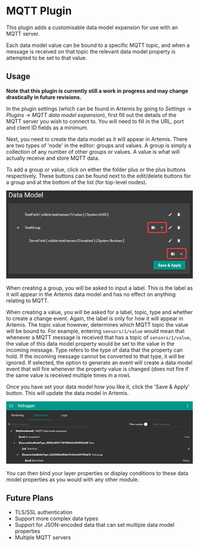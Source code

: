 # MQTT Plugin

This plugin adds a customisable data model expansion for use with an MQTT server.

Each data model value can be bound to a specific MQTT topic, and when a message is received on that topic the relevant data model property is attempted to be set to that value.

## Usage

**Note that this plugin is currently still a work in progress and may change drastically in future revisions.**

In the plugin settings (which can be found in Artemis by going to *Settings* -> *Plugins* -> *MQTT data model expansion*), first fill out the details of the MQTT server you wish to connect to. You will need to fill in the URL, port and client ID fields as a minimum.

Next, you need to create the data model as it will appear in Artemis. There are two types of 'node' in the editor: groups and values. A group is simply a collection of any number of other groups or values. A value is what will actually receive and store MQTT data.

To add a group or value, click on either the folder plus or the plus buttons respectively. These buttons can be found next to the edit/delete buttons for a group and at the bottom of the list (for top-level nodes).

![Location of add group/add value buttons](./Screenshots/add-field-group-buttons.png)

When creating a group, you will be asked to input a label. This is the label as it will appear in the Artemis data model and has no effect on anything relating to MQTT.

When creating a value, you will be asked for a label, topic, type and whether to create a change event. Again, the label is only for how it will appear in Artemis. The topic value however, determines which MQTT topic the value will be bound to. For example, entering `sensors/1/value` would mean that whenever a MQTT message is received that has a topic of `sensors/1/value`, the value of this data model property would be set to the value in the incoming message. Type refers to the type of data that the property can hold. If the incoming message cannot be converted to that type, it will be ignored. If selected, the option to generate an event will create a data model event that will fire whenever the property value is changed (does not fire if the same value is received multiple times in a row).

Once you have set your data model how you like it, click the 'Save & Apply' button. This will update the data model in Artemis.

![Example of the above in Artemis's data model explorer](./Screenshots/example-data-model.png)

You can then bind your layer properties or display conditions to these data model properties as you would with any other module.

## Future Plans
- TLS/SSL authentication
- Support more complex data types
- Support for JSON-encoded data that can set multiple data model properties
- Multiple MQTT servers

